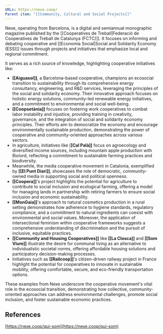```yaml
---
URLs: https://nexe.coop/
Parent item: "[[Community, Cultural and Social Projects]]"
---
```

Nexe, operating from Barcelona, is a digital and semiannual monographic magazine published by the [[Cooperatives de Treball|Federació de Cooperatives de Treball de Catalunya (FCTC)]]. It focuses on informing and debating cooperative and [[Economia Social|Social and Solidarity Economy (ESS)]] issues through projects and initiatives that emphasize local and regional commitment.

It serves as a rich source of knowledge, highlighting cooperative initiatives like:

- **[[Aiguasol]]**, a Barcelona-based cooperative, champions an ecosocial transition to sustainability through its comprehensive energy consultancy, engineering, and R&D services, leveraging the principles of the social and solidarity economy. Their innovative approach focuses on holistic energy solutions, community-led renewable energy initiatives, and a commitment to environmental and social well-being.
- **[[Coopsetània]]** focuses on fostering work cooperatives to combat labor instability and injustice, providing training in creativity, governance, and the integration of social and solidarity economy principles. Their efforts aim to democratize the economy and encourage environmentally sustainable production, demonstrating the power of cooperative and community-oriented approaches across various sectors.
- In agriculture, initiatives like [**[Cal Palà]]** focus on agroecology and diversified income sources, including mountain apple production with Biolord, reflecting a commitment to sustainable farming practices and biodiversity.
- Meanwhile, the media cooperative movement in Catalonia, exemplified by **[[El Punt Diari]]**, showcases the role of democratic, community-owned media in supporting social and political openness.
- **[[Coopera]]**'s project highlights the potential for agriculture to contribute to social inclusion and ecological farming, offering a model for managing lands in partnership with retiring farmers to ensure social inclusion and economic sustainability.
- **[[MonGaia]]**'s approach to natural cosmetics production in a rural setting demonstrates how adherence to hygiene standards, regulatory compliance, and a commitment to natural ingredients can coexist with environmental and social values. Moreover, the application of intersectional feminism within cooperative frameworks suggests a comprehensive understanding of discrimination and the pursuit of inclusive, equitable practices.
- **[[Community and Housing Cooperatives]]** like **[[La Closca]]** and **[[Som Viure]]** illustrate the desire for communal living as an alternative to individualistic societal norms, offering affordable housing solutions and participatory decision-making processes.
- Initiatives such as **[[Railcoop]]**'s citizen-driven railway project in France highlight the potential for cooperatives to innovate in sustainable mobility, offering comfortable, secure, and eco-friendly transportation options.

These examples from Nexe underscore the cooperative movement's vital role in the ecosocial transition, demonstrating how collective, community-oriented approaches can address environmental challenges, promote social inclusion, and foster sustainable economic practices.

## References

[https://nexe.coop/qui-som](https://nexe.coop/qui-som)